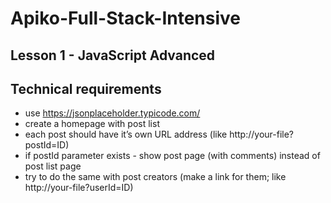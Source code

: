 # Apiko-Full-Stack-Intensive
## Lesson 1 - JavaScript Advanced

## Technical requirements
- use https://jsonplaceholder.typicode.com/
- create a homepage with post list
- each post should have it’s own URL address (like http://your-file?postId=ID)
- if postId parameter exists - show post page (with comments) instead of post list page
- try to do the same with post creators (make a link for them; like http://your-file?userId=ID) 